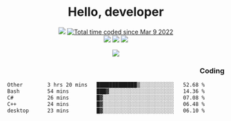 # <div align='center' >Hello, developer</div>

<div align='center'>
  <a ><img src="https://img.shields.io/badge/dynamic/json?url=https%3A%2F%2Fapi.swo.moe%2Fstats%2Fgithub%2FFree-Aaron-Li&query=count&color=181717&label=GitHub&labelColor=282c34&logo=github&suffix=+follows&cacheSeconds=3600"></a>
  <a href="https://wakatime.com/@fe40087f-8eae-48dc-9950-ad0633db1591"><img src="https://wakatime.com/badge/user/fe40087f-8eae-48dc-9950-ad0633db1591.svg" alt="Total time coded since Mar 9 2022" /></a>
</div>
<div align='center'>
  <a><img src="https://img.shields.io/badge/c%2Fc%2B%2B%2Fc%23-%2375664d"></a> 
  <a><img src="https://img.shields.io/badge/Kotlin%20-%20%2375664D"></a> 
  <a><img src="https://img.shields.io/badge/Shell-75664D"></a> 
</div>

<p align="center">
  <img src="https://readme-typing-svg.demolab.com/?lines=你好!+开发者;Hello!+ developer&font=Fira%20Code&center=true&width=380&height=50&duration=4000&pause=1000">
</p>


<div align='right'>
  <h3>Coding</h3>
</div>

<!--START_SECTION:waka-->

```txt
Other        3 hrs 20 mins   █████████████▒░░░░░░░░░░░   52.68 %
Bash         54 mins         ███▓░░░░░░░░░░░░░░░░░░░░░   14.36 %
C#           26 mins         █▓░░░░░░░░░░░░░░░░░░░░░░░   07.08 %
C++          24 mins         █▓░░░░░░░░░░░░░░░░░░░░░░░   06.48 %
desktop      23 mins         █▓░░░░░░░░░░░░░░░░░░░░░░░   06.10 %
```

<!--END_SECTION:waka-->




